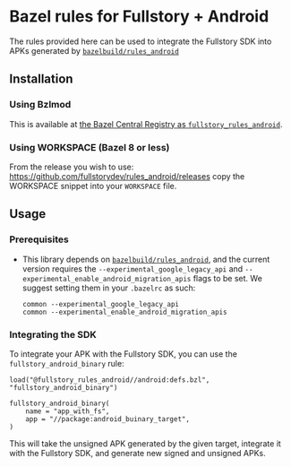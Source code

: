 # Bazel rules for Fullstory + Android

The rules provided here can be used to integrate the Fullstory SDK into APKs
generated by [`bazelbuild/rules_android`](https://github.com/bazelbuild/rules_android)

## Installation

### Using Bzlmod

This is available at [the Bazel Central Registry as `fullstory_rules_android`](https://registry.bazel.build/modules/fullstory_rules_android).

### Using WORKSPACE (Bazel 8 or less)

From the release you wish to use:
<https://github.com/fullstorydev/rules_android/releases>
copy the WORKSPACE snippet into your `WORKSPACE` file.

## Usage

### Prerequisites

- This library depends on [`bazelbuild/rules_android`](https://github.com/bazelbuild/rules_android),
  and the current version requires the `--experimental_google_legacy_api` and
  `--experimental_enable_android_migration_apis` flags to be set. We suggest
  setting them in your `.bazelrc` as such:

  ```bazelrc
  common --experimental_google_legacy_api
  common --experimental_enable_android_migration_apis
  ```

### Integrating the SDK

To integrate your APK with the Fullstory SDK, you can use the `fullstory_android_binary`
rule:

```starlark
load("@fullstory_rules_android//android:defs.bzl", "fullstory_android_binary")

fullstory_android_binary(
    name = "app_with_fs",
    app = "//package:android_buinary_target",
)
```

This will take the unsigned APK generated by the given target, integrate it with
the Fullstory SDK, and generate new signed and unsigned APKs.
